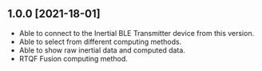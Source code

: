 ## 1.0.0 [2021-18-01]
* Able to connect to the Inertial BLE Transmitter device from this version.
* Able to select from different computing methods.
* Able to show raw inertial data and computed data.
* RTQF Fusion computing method.
